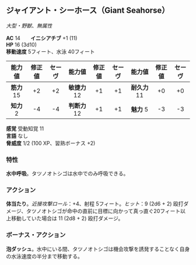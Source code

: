 ## ジャイアント・シーホース（Giant Seahorse）
*大型・野獣、無属性*

**AC** 14　　**イニシアチブ** +1 (11)  
**HP** 16 (3d10)  
**移動速度** 5フィート、水泳 40フィート

| 能力値 | 修正値 | セーヴ | 能力値 | 修正値 | セーヴ | 能力値 | 修正値 | セーヴ |
|:---:|:---:|:---:|:---:|:---:|:---:|:---:|:---:|:---:|
| **筋力** 15 | +2 | +2 | **敏捷力** 12 | +1 | +1 | **耐久力** 11 | +0 | +0 |
| **知力** 2 | -4 | -4 | **判断力** 12 | +1 | +1 | **魅力** 5 | -3 | -3 |

**感覚** 受動知覚 11  
**言語** なし  
**脅威度** 1/2 (100 XP、習熟ボーナス +2)

### 特性
**水中呼吸**。タツノオトシゴは水中でのみ呼吸できる。

### アクション
**体当たり**。*近接攻撃ロール*：+4、射程 5フィート。*ヒット*：9 (2d6 + 2) 殴打ダメージ、タツノオトシゴが命中の直前に目標に向かって真っ直ぐ20フィート以上移動していた場合は 11 (2d8 + 2) 殴打ダメージ。

### ボーナス・アクション
**泡ダッシュ**。水中にいる間、タツノオトシゴは機会攻撃を誘発することなく自身の水泳速度の半分まで移動する。